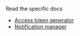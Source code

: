 Read the specific docs
- [Access token generator](./accessTokenGenerator/README.md)
- [Notification manager](./packages/manage-notification/README.md)